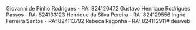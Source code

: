 Giovanni de Pinho Rodrigues - RA: 824120472
Gustavo Henrique Rodrigues Passos - RA: 824133123
Henrique da Silva Pereira - RA: 824129556
Ingrid Ferreira Santos - RA: 824113792
Rebeca Regonha - RA: 824112911#   d e s w e b  
 